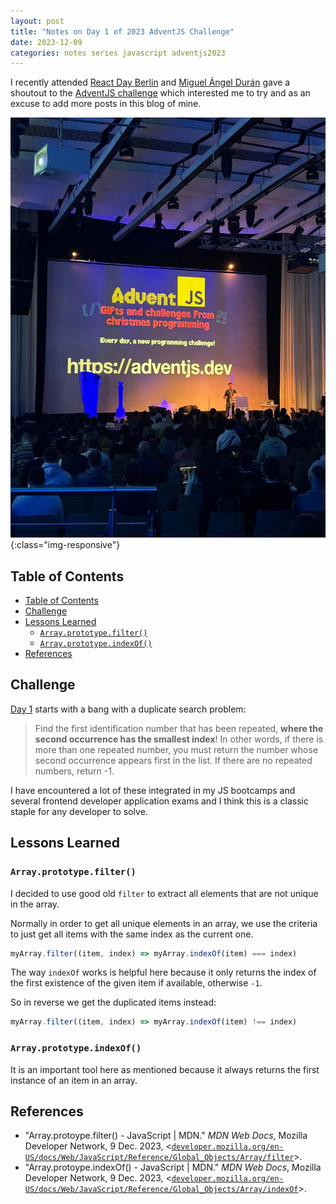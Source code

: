 ```yaml
---
layout: post
title: "Notes on Day 1 of 2023 AdventJS Challenge"
date: 2023-12-09
categories: notes series javascript adventjs2023
---
```


I recently attended [React Day Berlin](https://reactday.berlin/) and [Miguel Ángel Durán](https://github.com/midudev) gave a shoutout to the [AdventJS challenge](https://adventjs.dev/) which interested me to try and as an excuse to add more posts in this blog of mine.

![Miguel Ángel Durán](/images/posts/2023-12-09-notes-on-day-1-of-2023-adventjs-challenge/react-day-berlin-miguel-angel-duran.jpeg){:class="img-responsive"}

## Table of Contents
- [Table of Contents](#table-of-contents)
- [Challenge](#challenge)
- [Lessons Learned](#lessons-learned)
  - [`Array.prototype.filter()`](#arrayprototypefilter)
  - [`Array.prototype.indexOf()`](#arrayprototypeindexof)
- [References](#references)


## Challenge

[Day 1](https://adventjs.dev/challenges/2023/1) starts with a bang with a duplicate search problem:

> Find the first identification number that has been repeated, **where the second occurrence has the smallest index**!
> In other words, if there is more than one repeated number, you must return the number whose second occurrence appears first in the list. If there are no repeated numbers, return -1.

I have encountered a lot of these integrated in my JS bootcamps and several frontend developer application exams and I think this is a classic staple for any developer to solve.

## Lessons Learned

### `Array.prototype.filter()`

I decided to use good old `filter` to extract all elements that are not unique in the array.

Normally in order to get all unique elements in an array, we use the criteria to just get all items with the same index as the current one.

~~~ javascript
myArray.filter((item, index) => myArray.indexOf(item) === index)
~~~

The way `indexOf` works is helpful here because it only returns the index of the first existence of the given item if available, otherwise `-1`.

So in reverse we get the duplicated items instead:

~~~ javascript
myArray.filter((item, index) => myArray.indexOf(item) !== index)
~~~

### `Array.prototype.indexOf()`

It is an important tool here as mentioned because it always returns the first instance of an item in an array.

## References

- "Array.protoype.filter() - JavaScript \| MDN." _MDN Web Docs_, Mozilla Developer Network, 9 Dec. 2023, <[`developer.mozilla.org/en-US/docs/Web/JavaScript/Reference/Global_Objects/Array/filter`](https://developer.mozilla.org/en-US/docs/Web/JavaScript/Reference/Global_Objects/Array/filter)>.
- "Array.protoype.indexOf() - JavaScript \| MDN." _MDN Web Docs_, Mozilla Developer Network, 9 Dec. 2023, <[`developer.mozilla.org/en-US/docs/Web/JavaScript/Reference/Global_Objects/Array/indexOf`](https://developer.mozilla.org/en-US/docs/Web/JavaScript/Reference/Global_Objects/Array/indexOf)>.